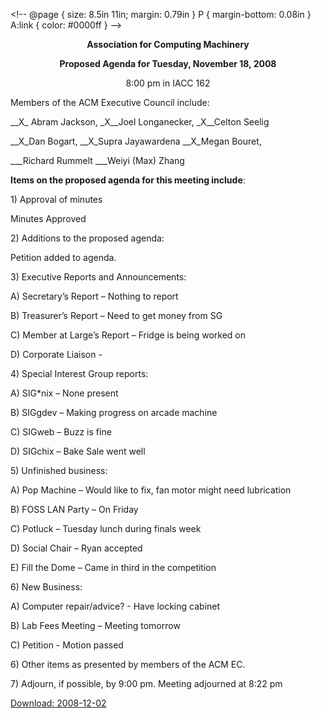 &lt;!-- 		@page { size: 8.5in 11in; margin: 0.79in } 		P { margin-bottom: 0.08in } 		A:link { color: #0000ff } 	--&gt;
<p style="0;" align="center"><span style="Century Schoolbook,serif;"><span style="medium;"><span style="underline;"><strong>Association for Computing Machinery</strong></span></span></span></p>
<p style="0;" align="center"><span style="Century Schoolbook,serif;"><span style="small;"><strong>Proposed Agenda for Tuesday, November 18, 2008</strong></span></span></p>
<p style="0;" align="center"><span style="Century Schoolbook,serif;"><span style="small;">8:00 pm in IACC 162</span></span></p>
<p style="0;"></p>
<p style="0;"><span style="Century Schoolbook,serif;"><span style="underline;">Members of the ACM Executive Council include</span></span><span style="Century Schoolbook,serif;">: </span></p>
<p style="0;"><span style="Century Schoolbook,serif;">__X_ Abram Jackson,	_X__Joel Longanecker, 		_X__Celton Seelig </span></p>
<p style="0;"><span style="Century Schoolbook,serif;">__X_Dan Bogart,		__X_</span>Supra Jayawardena		<span style="Century Schoolbook,serif;">__X_Megan Bouret,</span></p>
<p style="0;"><span style="Century Schoolbook,serif;">___Richard Rummelt	___Weiyi (Max) Zhang </span></p>
<p style="0;"></p>
<p style="0;"><span style="Century Schoolbook,serif;"><strong>Items on the proposed agenda for this meeting include</strong></span><span style="Century Schoolbook,serif;">:</span></p>
<p style="0;"><span style="Century Schoolbook,serif;">1) </span><span style="Century Schoolbook,serif;"><span style="underline;">Approval of minutes</span></span></p>
<p style="0;"><span style="Century Schoolbook,serif;"> Minutes Approved</span></p>
<p style="0;"><span style="Century Schoolbook,serif;">2) </span><span style="Century Schoolbook,serif;"><span style="underline;">Additions to the proposed agenda:</span></span></p>
<p style="none;"><span style="Century Schoolbook,serif;"> Petition added to agenda.</span></p>
<p style="0;"><span style="Century Schoolbook,serif;">3) </span><span style="Century Schoolbook,serif;"><span style="underline;">Executive Reports and Announcements</span></span><span style="Century Schoolbook,serif;">:</span></p>
<p style="0;"><span style="Century Schoolbook,serif;"> A)  Secretary’s Report – Nothing to report</span></p>
<p style="0;"><span style="Century Schoolbook,serif;"> B)  Treasurer’s Report – Need to get money from SG</span></p>
<p style="0;"><span style="Century Schoolbook,serif;"> C)  Member at Large’s Report – Fridge is being worked on</span></p>
<p style="0;"><span style="Century Schoolbook,serif;"> D)  Corporate Liaison - </span></p>
<p style="0;"></p>
<p style="0;"><span style="Century Schoolbook,serif;">4) </span><span style="Century Schoolbook,serif;"><span style="underline;">Special Interest Group reports</span></span><span style="Century Schoolbook,serif;">:</span></p>
<p style="0;"><span style="Century Schoolbook,serif;"> A)  SIG*nix – None present</span></p>
<p style="0;"><span style="Century Schoolbook,serif;"> B)  SIGgdev – Making progress on arcade machine</span></p>
<p style="0;"><span style="Century Schoolbook,serif;"> C)  SIGweb – Buzz is fine</span></p>
<p style="0;"><span style="Century Schoolbook,serif;"> D)  SIGchix – Bake Sale went well</span></p>
<p style="0;"></p>
<p style="0;"><span style="Century Schoolbook,serif;">5) </span><span style="Century Schoolbook,serif;"><span style="underline;">Unfinished business</span></span><span style="Century Schoolbook,serif;">:</span></p>
<p style="0;"><span style="Century Schoolbook,serif;"> A)  Pop Machine – Would like to fix, fan motor might need lubrication</span></p>
<p style="0;"><span style="Century Schoolbook,serif;"> B)  FOSS LAN Party – On Friday</span></p>
<p style="0;"><span style="Century Schoolbook,serif;"> C)  Potluck – Tuesday lunch during finals week</span></p>
<p style="0;"><span style="Century Schoolbook,serif;"> D)  Social Chair – Ryan accepted</span></p>
<p style="0;"><span style="Century Schoolbook,serif;"> E)   Fill the Dome – Came in third in the competition</span></p>
<p style="0;"></p>
<p style="0;"><span style="Century Schoolbook,serif;">6) </span><span style="Century Schoolbook,serif;"><span style="underline;">New Business</span></span><span style="Century Schoolbook,serif;">:</span></p>
<p style="0;"><span style="Century Schoolbook,serif;"> A)  Computer repair/advice? - Have locking cabinet</span></p>
<p style="0;"><span style="Century Schoolbook,serif;"> B)  Lab Fees Meeting – Meeting tomorrow</span></p>
<p style="0;"><span style="Century Schoolbook,serif;"> C)  Petition -  Motion passed</span></p>
<p style="0;"></p>
<p style="0;"><span style="Century Schoolbook,serif;">6) </span><span style="Century Schoolbook,serif;"><span style="underline;">Other items as presented by members of the ACM EC</span></span><span style="Century Schoolbook,serif;">.</span></p>
<p style="0;"></p>
<p style="0;"><span style="Century Schoolbook,serif;">7) </span><span style="Century Schoolbook,serif;"><span style="underline;">Adjourn, if possible, by 9:00 pm.</span></span><span style="Century Schoolbook,serif;"><span style="none;"> Meeting adjourned at 8:22 pm</span></span><a href="http://www.acm.ndsu.nodak.edu/wp-content/uploads/2008/12/2008-12-02.doc"></a></p>
<p style="0;"></p>
<p style="0;"><a href="http://www.acm.ndsu.nodak.edu/wp-content/uploads/2008/12/2008-12-02.doc">Download: 2008-12-02</a></p>

<p style="0;"><span style="0.07in;" dir="ltr">
<p style="0;"></p>

</span>